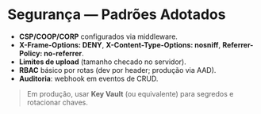 # Segurança — Padrões Adotados
- **CSP/COOP/CORP** configurados via middleware.
- **X-Frame-Options: DENY**, **X-Content-Type-Options: nosniff**, **Referrer-Policy: no-referrer**.
- **Limites de upload** (tamanho checado no servidor).
- **RBAC** básico por rotas (dev por header; produção via AAD).
- **Auditoria**: webhook em eventos de CRUD.

> Em produção, usar **Key Vault** (ou equivalente) para segredos e rotacionar chaves.

